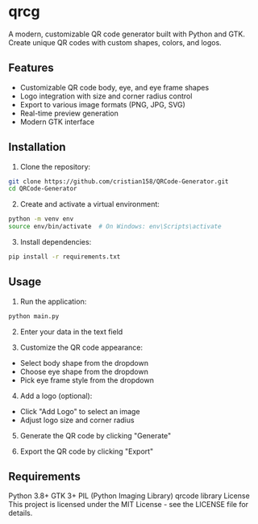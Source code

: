 # qrcg

A modern, customizable QR code generator built with Python and GTK. Create unique QR codes with custom shapes, colors, and logos.


## Features

- Customizable QR code body, eye, and eye frame shapes
- Logo integration with size and corner radius control
- Export to various image formats (PNG, JPG, SVG)
- Real-time preview generation
- Modern GTK interface


## Installation

1. Clone the repository:
```bash
git clone https://github.com/cristian158/QRCode-Generator.git
cd QRCode-Generator
```

2. Create and activate a virtual environment:
```bash
python -m venv env
source env/bin/activate  # On Windows: env\Scripts\activate
```

3. Install dependencies:
```bash
pip install -r requirements.txt
```

## Usage

1. Run the application:
```bash
python main.py
```

2. Enter your data in the text field

3. Customize the QR code appearance:
- Select body shape from the dropdown
- Choose eye shape from the dropdown
- Pick eye frame style from the dropdown

4. Add a logo (optional):
- Click "Add Logo" to select an image
- Adjust logo size and corner radius

5. Generate the QR code by clicking "Generate"

6. Export the QR code by clicking "Export"


## Requirements

Python 3.8+
GTK 3+
PIL (Python Imaging Library)
qrcode library
License
This project is licensed under the MIT License - see the LICENSE file for details.